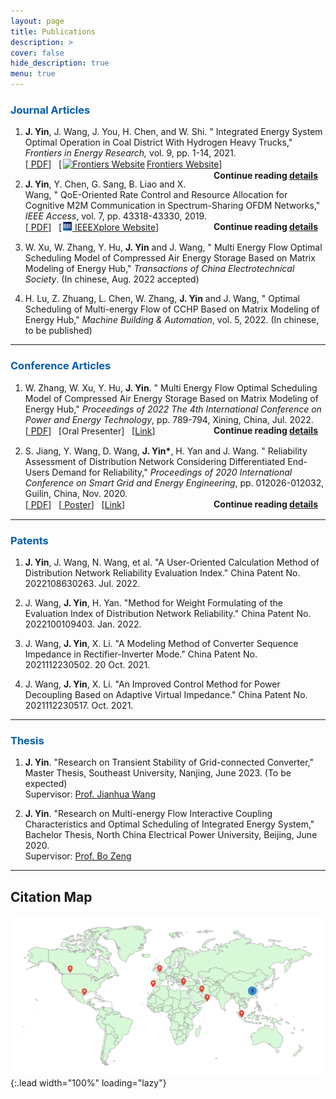 ```yaml
---
layout: page
title: Publications
description: >
cover: false
hide_description: true
menu: true
---
```




<h3 class="h2" style="color: rgb(1,92,171)" id="Journal-Article">Journal Articles</h3>
<div>
<ol ><li><p>
  <div>
    <b>J. Yin</b>, J. Wang, J. You, H. Chen, and W. Shi. "
  Integrated Energy System Optimal Operation in Coal District With Hydrogen Heavy Trucks,"
   <i>Frontiers in Energy Research,</i> vol. 9, pp. 1-14, 2021.  <br>
   [<a href="/assets/files/2020FER-Integrated Energy System Optimal Operation in Coal District With Hydrogen Heavy Trucks.pdf" target="_blank"> <span class="icon-file-pdf" style="font-size:15px; color: #ee3f24"></span> PDF</a>] &nbsp;
   [<a href="https://www.frontiersin.org/articles/10.3389/fenrg.2021.748673/full" target="_blank"><img src="/assets/icons/frontiers.ico" style="width:1em;margin:0 0.2em 0 0.1em;" alt="Frontiers Website">Frontiers Website</a>] &nbsp;
   <b><span  style="float: right;">Continue reading <a href="/publications/2021IES">details</a><span class="icon-arrow-right2" style="font-size:12px;margin:0 0.5em 0 0.5em;"></span></span></b>
  </div>
</p></li>

<li><p> 
<div>
   <b>J. Yin</b>, Y. Chen, G. Sang, B. Liao and X. Wang, "
    QoE-Oriented Rate Control and Resource Allocation for Cognitive M2M Communication in Spectrum-Sharing OFDM Networks," 
    <i>IEEE Access</i>, vol. 7, pp. 43318-43330, 2019. <br>
    [<a href="/assets/files/2019ACCESS-QoE-Oriented Rate Control and Resource Allocation for Cognitive M2M Communication in Spectrum-Sharing OFDM Networks.pdf" target="_blank"> <span class="icon-file-pdf" style="font-size:15px; color: #ee3f24"></span> PDF</a>] &nbsp;
   [<a href="https://ieeexplore.ieee.org/document/8678771" target="_blank"><img src="/assets/icons/ieee.png" style="width:1em;margin:0 0.1em 0 0.1em;" alt="Frontiers Website">  IEEEXplore Website</a>] &nbsp;
   <strong><span  style="float: right;">Continue reading <a href="/publications/2019M2M">details</a><span class="icon-arrow-right2" style="font-size:12px;margin:0 0.5em 0 0.5em;"></span></span></strong>
  </div>
</p></li>

<li><p> 
<div>
    W. Xu, W. Zhang, Y. Hu, <b>J. Yin</b> and J. Wang, "
    Multi Energy Flow Optimal Scheduling Model of Compressed Air Energy Storage Based on Matrix Modeling of Energy Hub," 
    <i>Transactions of China Electrotechnical Society</i>. (In chinese, Aug. 2022 accepted)
  </div>
</p></li>

<li><p> 
<div>
    H. Lu, Z. Zhuang, L. Chen, W. Zhang, <b>J. Yin</b> and J. Wang, "
    Optimal Scheduling of Multi-energy Flow of CCHP Based on Matrix Modeling of Energy Hub," 
    <i>Machine Building & Automation</i>, vol. 5, 2022. (In chinese, to be published)
  </div>
</p></li>

</ol>
</div>


---

<h3 class="h2" style="color: rgb(1,92,171)">Conference Articles</h3>
<div>
<ol>

<li><p>
    <div>
    W. Zhang, W. Xu,  Y. Hu, <b>J. Yin</b>. "
  Multi Energy Flow Optimal Scheduling Model of Compressed Air Energy Storage Based on Matrix Modeling of Energy Hub,"
   <i>Proceedings of 2022 The 4th International Conference on Power and Energy Technology</i>, pp. 789-794, Xining, China, Jul. 2022.<br>
   [<a href="/assets/files/2022ICPET.pdf" target="_blank"> <span class="icon-file-pdf" style="font-size:15px; color: #ee3f24"></span> PDF</a>] &nbsp;
   [Oral Presenter] &nbsp;
   [<a href="http://www.icpet.org/" target="_blank">Link</a>] &nbsp;
   <b><span  style="float: right;">Continue reading <a href="/publications/ICPET2022">details</a><span class="icon-arrow-right2" style="font-size:12px;margin:0 0.5em 0 0.5em;"></span></span></b>
  </div>
</p></li>

<li><p>
  <div>
    S. Jiang, Y. Wang, D. Wang, <b>J. Yin*</b>, H. Yan and J. Wang. "
  Reliability Assessment of Distribution Network Considering Differentiated End-Users Demand for Reliability,"
   <i>Proceedings of  2020 International Conference on Smart Grid and Energy Engineering</i>, pp. 012026-012032, Guilin, China, Nov. 2020.<br>
   [<a href="/assets/files/2020SGEE.pdf" target="_blank"> <span class="icon-file-pdf" style="font-size:15px; color: #ee3f24"></span> PDF</a>] &nbsp;
   [<a href="/assets/files/SGEE2020_poster.pdf" target="_blank"> Poster</a>] &nbsp;
   [<a href="https://iopscience.iop.org/article/10.1088/1755-1315/645/1/012026" target="_blank">Link</a>] &nbsp;
   <b><span  style="float: right;">Continue reading <a href="/publications/SGEE2020">details</a><span class="icon-arrow-right2" style="font-size:12px;margin:0 0.5em 0 0.5em;"></span></span></b>
  </div>
</p></li>




</ol>
</div>


---


<h3 class="h2" style="color: rgb(1,92,171)" id="patents">Patents</h3>
<div>
<ol >
  <li><p><div><b>J. Yin</b>, J. Wang, N. Wang, et al. "A User-Oriented Calculation Method of Distribution Network Reliability Evaluation Index." China Patent No. 2022108630263.  Jul. 2022.</div></p></li>

  <li><p><div>J. Wang, <b>J. Yin</b>, H. Yan. "Method for Weight Formulating of the Evaluation Index of Distribution Network Reliability." China Patent No. 2022100109403.  Jan. 2022.</div></p></li>

  <li><p><div>J. Wang, <b>J. Yin</b>, X. Li. "A Modeling Method of Converter Sequence Impedance in Rectifier-Inverter Mode." China Patent No. 2021112230502. 20 Oct. 2021.</div></p></li>

  <li><p><div>J. Wang, <b>J. Yin</b>, X. Li. "An Improved Control Method for Power Decoupling Based on Adaptive Virtual Impedance." China Patent No. 2021112230517. Oct. 2021.</div></p></li>
</ol>
</div>

---

<h3 class="h2" style="color: rgb(1,92,171)">Thesis</h3>
<div>
<ol ><li><p>
  <div>
    <b>J. Yin</b>. "Research on Transient Stability of Grid-connected Converter," Master Thesis, Southeast University, Nanjing, June 2023. (To be expected)<br>
    Supervisor: <a href="https://ee.seu.edu.cn/2021/0308/c25248a362833/page.htm" title="Prof. Wang in SEU" target="_blank">Prof. Jianhua Wang</a>  
  </div>
</p></li>
<li><p>  
   <div>
    <b>J. Yin</b>. "Research on Multi-energy Flow Interactive Coupling Characteristics and Optimal Scheduling of Integrated Energy System," Bachelor Thesis, North China Electrical Power University, Beijing, June 2020.<br>
    Supervisor: <a href="https://electric.ncepu.edu.cn/szdw/xyjj6/spdxtyjs/5840bd9c828e44cf81b00d7dd460e37e.htm" title="Prof. Zeng in NCEPU" target="_blank">Prof. Bo Zeng</a>
  </div>
</p></li></ol>
</div>

---

## Citation Map

![Full-width image](/assets/img/blog/M2M-citation.png){:.lead width="100%" loading="lazy"}
